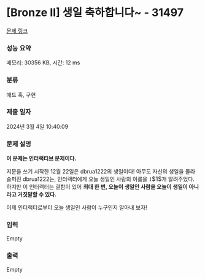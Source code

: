 # [Bronze II] 생일 축하합니다~ - 31497 

[문제 링크](https://www.acmicpc.net/problem/31497) 

### 성능 요약

메모리: 30356 KB, 시간: 12 ms

### 분류

애드 혹, 구현

### 제출 일자

2024년 3월 4일 10:40:09

### 문제 설명

<p><strong>이 문제는 인터랙티브 문제이다.</strong></p>

<p>지문을 쓰기 시작한 12월 22일은 dbrua1222의 생일이다! 아무도 자신의 생일을 몰라 슬퍼진 dbrua1222는, 인터랙터에게 오늘 생일인 사람의 이름을 <mjx-container class="MathJax" jax="CHTML" style="font-size: 109%; position: relative;"><mjx-math class="MJX-TEX" aria-hidden="true"><mjx-mn class="mjx-n"><mjx-c class="mjx-c31"></mjx-c></mjx-mn></mjx-math><mjx-assistive-mml unselectable="on" display="inline"><math xmlns="http://www.w3.org/1998/Math/MathML"><mn>1</mn></math></mjx-assistive-mml><span aria-hidden="true" class="no-mathjax mjx-copytext">$1$</span></mjx-container>개 알려주었다. 하지만 이 인터랙터는 결함이 있어 <strong>최대 한 번, 오늘이 생일인 사람을 오늘이 생일이 아니라고 거짓말할 수 있다.</strong></p>

<p>이제 인터랙터로부터 오늘 생일인 사람이 누구인지 알아내 보자!</p>

### 입력 

 Empty

### 출력 

 Empty

